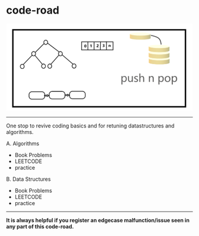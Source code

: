 # code-road

<img src='https://github.com/1aman1/code-road/blob/master/utils/git%20sketches.png'>

***

One stop to revive coding basics and for retuning datastructures and algorithms.

A. Algorithms
   * Book Problems
   * LEETCODE
   * practice

B. Data Structures
   * Book Problems
   * LEETCODE
   * practice
   
***

__It is always helpful if you register an edgecase malfunction/issue seen in any part of this code-road.__